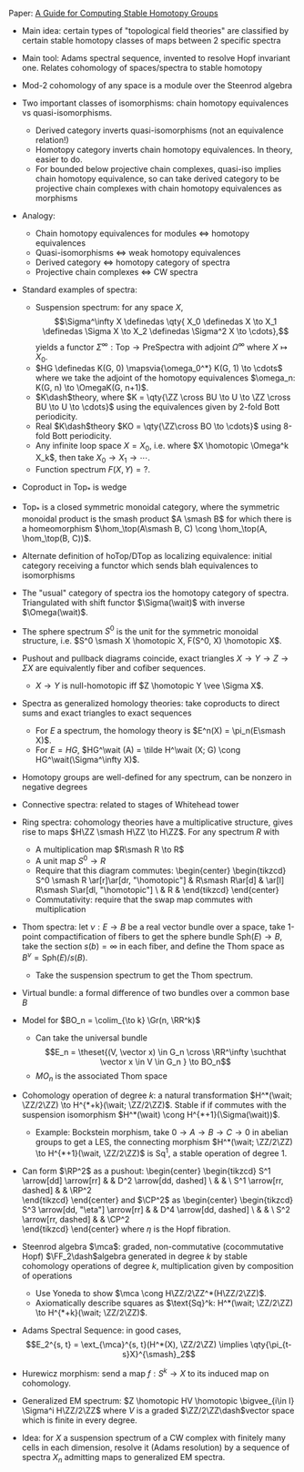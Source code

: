 
Paper: [A Guide for Computing Stable Homotopy Groups](https://arxiv.org/abs/1801.07530)

- Main idea: certain types of "topological field theories" are classified by certain stable homotopy classes of maps between 2 specific spectra
- Main tool: Adams spectral sequence, invented to resolve Hopf invariant one. Relates cohomology of spaces/spectra to stable homotopy
- Mod-2 cohomology of any space is a module over the Steenrod algebra
- Two important classes of isomorphisms: chain homotopy equivalences vs quasi-isomorphisms.
  - Derived category inverts quasi-isomorphisms (not an equivalence relation!)
  - Homotopy category inverts chain homotopy equivalences. In theory, easier to do.
  - For bounded below projective chain complexes, quasi-iso implies chain homotopy equivalence, so can take derived category to be projective chain complexes with chain homotopy equivalences as morphisms
- Analogy:
  - Chain homotopy equivalences for modules $\iff$ homotopy equivalences
  - Quasi-isomorphisms $\iff$ weak homotopy equivalences
  - Derived category $\iff$ homotopy category of spectra
  - Projective chain complexes $\iff$ CW spectra
- Standard examples of spectra:
  - Suspension spectrum: for any space $X$, $$\Sigma^\infty X \definedas \qty{ X_0 \definedas X \to X_1 \definedas \Sigma X \to X_2 \definedas \Sigma^2 X \to \cdots},$$ yields a functor $\Sigma^\infty:\text{Top} \to \text{PreSpectra}$ with adjoint $\Omega^\infty$ where $X \mapsto X_0$.
  - $HG \definedas K(G, 0) \mapsvia{\omega_0^*} K(G, 1) \to \cdots$ where we take the adjoint of the homotopy equivalences $\omega_n: K(G, n) \to \OmegaK(G, n+1)$.
  - $K\dash$theory, where $K = \qty{\ZZ \cross BU \to U \to \ZZ \cross BU \to U \to \cdots}$ using the equivalences given by 2-fold Bott periodicity.
  - Real $K\dash$theory $KO = \qty{\ZZ\cross BO \to \cdots}$ using 8-fold Bott periodicity.
  - Any infinite loop space $X= X_0$, i.e. where $X \homotopic \Omega^k X_k$, then take $X_0 \to X_1 \to \cdots$.
  - Function spectrum $F(X, Y) = ?$.
- Coproduct in $\text{Top}_*$ is wedge
- $\text{Top}_*$ is a closed symmetric monoidal category, where the symmetric monoidal product is the smash product $A \smash B$ for which there is a homeomorphism $\hom_\top(A\smash B, C) \cong \hom_\top(A, \hom_\top(B, C))$.
- Alternate definition of hoTop/DTop as localizing equivalence: initial category receiving a functor which sends blah equivalences to isomorphisms 
- The "usual" category of spectra ios the homotopy category of spectra. Triangulated with shift functor $\Sigma(\wait)$ with inverse $\Omega(\wait)$.
- The sphere spectrum $S^0$ is the unit for the symmetric monoidal structure, i.e. $S^0 \smash X \homotopic X, F(S^0, X) \homotopic X$.
- Pushout and pullback diagrams coincide, exact triangles $X\to Y \to Z \to \Sigma X$ are equivalently fiber and cofiber sequences.
  - $X\to Y$ is null-homotopic iff $Z \homotopic Y \vee \Sigma X$.
- Spectra as generalized homology theories: take coproducts to direct sums and exact triangles to exact sequences
  - For $E$ a spectrum, the homology theory is $E^n(X) = \pi_n(E\smash X)$.
  - For $E = HG$, $HG^\wait (A) = \tilde H^\wait (X; G) \cong HG^\wait(\Sigma^\infty X)$.
- Homotopy groups are well-defined for any spectrum, can be nonzero in negative degrees
- Connective spectra: related to stages of Whitehead tower
- Ring spectra: cohomology theories have a multiplicative structure, gives rise to maps $H\ZZ \smash H\ZZ \to H\ZZ$. For any spectrum $R$ with
  - A multiplication map $R\smash R \to R$
  - A unit map $S^0 \to R$
  - Require that this diagram commutes:
  \begin{center}
  \begin{tikzcd}
  S^0 \smash R \ar[r]\ar[dr, "\homotopic"] & R\smash R\ar[d] & \ar[l] R\smash S\ar[dl, "\homotopic"] \\
  & R &
  \end{tikzcd}
  \end{center}
  - Commutativity: require that the swap map commutes with multiplication

- Thom spectra: let $\nu: E\to B$ be a real vector bundle over a space, take 1-point compactification of fibers to get the sphere bundle $\text{Sph}(E) \to B$, take the section $s(b) = \infty$ in each fiber, and define the Thom space as $B^\nu = \text{Sph}(E)/s(B)$.
  - Take the suspension spectrum to get the Thom spectrum.
- Virtual bundle: a formal difference of two bundles over a common base $B$
- Model for $BO_n = \colim_{\to k} \Gr(n, \RR^k)$
  - Can take the universal bundle $$E_n = \theset{(V, \vector x) \in G_n \cross \RR^\infty \suchthat \vector x \in V \in G_n  } \to BO_n$$
  - $MO_n$ is the associated Thom space
- Cohomology operation of degree $k$: a natural transformation $H^*(\wait; \ZZ/2\ZZ) \to H^{*+k}(\wait; \ZZ/2\ZZ)$. Stable if if commutes with the suspension isomorphism $H^*(\wait) \cong H^{*+1}(\Sigma(\wait))$.
  - Example: Bockstein morphism, take $0\to A \to B \to C \to 0$ in abelian groups to get a LES, the connecting morphism $H^*(\wait; \ZZ/2\ZZ) \to H^{*+1}(\wait, \ZZ/2\ZZ)$ is $\text{Sq}^1$, a stable operation of degree 1.
- Can form $\RP^2$ as a pushout:
  \begin{center}
  \begin{tikzcd}
  S^1 \arrow[dd] \arrow[rr] &  & D^2 \arrow[dd, dashed] \\
                            &  &                        \\
  S^1 \arrow[rr, dashed]    &  & \RP^2                 
  \end{tikzcd}
  \end{center}
  and $\CP^2$ as 
  \begin{center}
  \begin{tikzcd}
  S^3 \arrow[dd, "\eta"] \arrow[rr] &  & D^4 \arrow[dd, dashed] \\
                            &  &                        \\
  S^2 \arrow[rr, dashed]    &  & \CP^2                 
  \end{tikzcd}
  \end{center}
  where $\eta$ is the Hopf fibration.

- Steenrod algebra $\mca$: graded, non-commutative (cocommutative Hopf) $\FF_2\dash$algebra generated in degree $k$ by stable cohomology operations of degree $k$, multiplication given by composition of operations
  - Use Yoneda to show $\mca \cong H\ZZ/2\ZZ^*(H\ZZ/2\ZZ)$.
  - Axiomatically describe squares as $\text{Sq}^k: H^*(\wait; \ZZ/2\ZZ) \to H^{*+k}(\wait; \ZZ/2\ZZ)$.

- Adams Spectral Sequence: in good cases, $$E_2^{s, t} = \ext_{\mca}^{s, t}(H^*(X), \ZZ/2\ZZ) \implies \qty{\pi_{t-s}X}^{\smash}_2$$
- Hurewicz morphism: send a map $f: S^k \to X$ to its induced map on cohomology.
- Generalized EM spectrum: $Z \homotopic HV \homotopic \bigvee_{i\in I} \Sigma^i H\ZZ/2\ZZ$ where $V$ is a graded $\ZZ/2\ZZ\dash$vector space which is finite in every degree.
- Idea: for $X$ a suspension spectrum of a CW complex with finitely many cells in each dimension, resolve it (Adams resolution) by a sequence of spectra $X_n$ admitting maps to generalized EM spectra.
